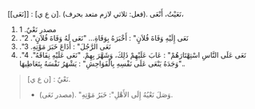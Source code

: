 
[[نَعَى]] : [ن ع ي]. (فعل: ثلاثي لازم متعد بحرف). نَعَيْتُ، أَنْعَى،
1. مصدر نَعْيٌ. 1
2. ."نَعَى إِلَيْهِ وَفَاةَ فُلاَنٍ" : أَخْبَرَهُ بِوَفَاةِ... "نَعَى لَهُ وَفَاةَ فُلاَنٍ". 2
3. ."نَعَى الرَّجُلَ" : أَذَاعَ خَبَرَ مَوْتِهِ. 3
4. ."نَعَى عَلَى النَّاسِ اسْتِهْتَارَهُمْ" : عَابَ عَلَيْهِمْ ذَلِكَ، وَشَهَّرَ بِهِمْ. "نَعَى عَلَيْهِ نِفَاقَهُ". 4
."وَجَدَهُ يَنْعَى عَلَى نَفْسِهِ بِالْفَوَاحِشِ" : يَشْهَرُ نَفْسَهُ بِتَعَاطِيهَا.
> 
> نَعْيٌ : [ن ع ي]. 
> - (مصدر نَعَى). "وَصَلَ نَعْيُهُ إِلَى الأَهْلِ": خَبَرُ مَوْتِهِ.
